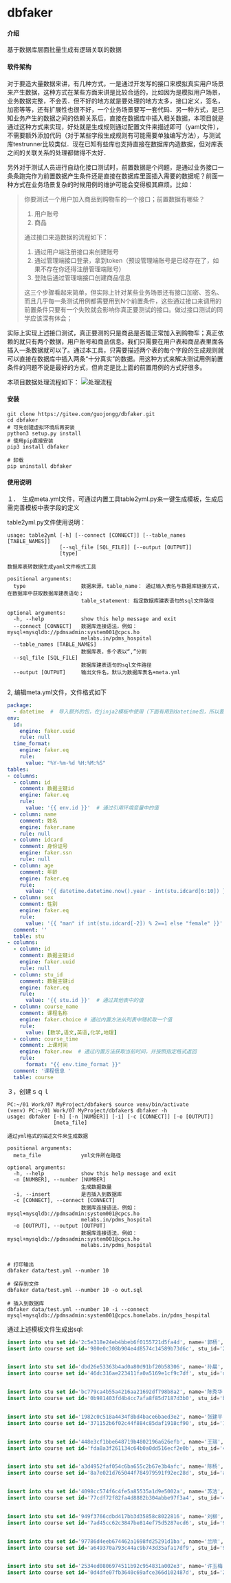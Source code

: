 # dbfaker

#### 介绍
基于数据库层面批量生成有逻辑关联的数据

#### 软件架构
对于要造大量数据来讲，有几种方式，一是通过开发写的接口来模拟真实用户场景来产生数据，这种方式在某些方面来讲是比较合适的，比如因为是模拟用户场景，业务数据完整，不会丢．但不好的地方就是要处理的地方太多，接口定义，签名，加密等等，还有扩展性也很不好，一个业务场景要写一套代码．另一种方式，是已知业务产生的数据之间的依赖关系后，直接在数据库中插入相关数据，本项目就是通过这种方式来实现，好处就是生成规则通过配置文件来描述即可（yaml文件），不需要额外添加代码（对于某些字段生成规则有可能需要单独编写方法），与测试库testrunner比较类似．现在已知有些库也支持直接在数据库内造数据，但对库表之间的关联关系的处理都做得不太好．

另外对于测试人员进行自动化接口测试时，前置数据是个问题，是通过业务接口一条条跑完作为前置数据产生条件还是直接在数据库里面插入需要的数据呢？前面一种方式在业务场景复杂的时候用例的维护可能会变得极其麻烦。比如：
> 你要测试一个用户加入商品到购物车的一个接口；前置数据有哪些？
>1. 用户账号
>2. 商品
>
>通过接口来造数据的流程如下：
>1. 通过用户端注册接口来创建账号
>2. 通过管理端接口登录，拿到token（预设管理端账号是已经存在了，如果不存在你还得注册管理端账号）
>3. 登陆后通过管理端接口创建商品信息
>
>这三个步骤看起来简单，但实际上针对某些业务场景还有接口加密、签名、而且几乎每一条测试用例都需要用到N个前置条件，这些通过接口来调用的前置条件只要有一个失败就会影响你真正要测试的接口。做过接口测试的同学应该深有体会；
>
实际上实现上述接口测试，真正要测的只是商品是否能正常加入到购物车；真正依赖的就只有两个数据，用户账号和商品信息。我们只需要在用户表和商品表里面各插入一条数据就可以了。通过本工具，只需要描述两个表的每个字段的生成规则就可以直接在数据库中插入两条“十分真实”的数据。用这种方式来解决测试用例前置条件的问题不说是最好的方式，但肯定是比上面的前置用例的方式好很多。

本项目数据处理流程如下：
![处理流程](https://images.gitee.com/uploads/images/2020/0915/183724_40e0141c_1021400.png "屏幕截图.png")

#### 安装
```shell script
git clone https://gitee.com/guojongg/dbfaker.git
cd dbfaker
# 可先创建虚拟环境后再安装
python3 setup.py install
# 使用pip直接安装
pip3 install dbfaker

# 卸载
pip uninstall dbfaker

```

#### 使用说明

１．　生成meta.yml文件，可通过内置工具table2yml.py来一键生成模板，生成后需完善模板中表字段的定义
    
table2yml.py文件使用说明：
```shell
usage: table2yml [-h] [--connect [CONNECT]] [--table_names [TABLE_NAMES]]
                 [--sql_file [SQL_FILE]] [--output [OUTPUT]]
                 [type]

数据库表转数据生成yaml文件格式工具

positional arguments:
  type                  数据来源，table_name： 通过输入表名与数据库链接方式，在数据库中获取数据库建表语句；
                        table_statement: 指定数据库建表语句的sql文件路径

optional arguments:
  -h, --help            show this help message and exit
  --connect [CONNECT]   数据库连接语法，例如：mysql+mysqldb://pdmsadmin:system001@cpcs.ho
                        melabs.in/pdms_hospital
  --table_names [TABLE_NAMES]
                        数据库表，多个表以“,”分割
  --sql_file [SQL_FILE]
                        数据库建表语句的sql文件路径
  --output [OUTPUT]     输出文件名，默认为数据库表名+meta.yml


```
2, 编辑meta.yml文件，文件格式如下
```yaml
package:
  - datetime  #　导入额外的包，在jinja2模板中使用（下面有用到datetime包，所以要先导入）
env:
  id:
    engine: faker.uuid
    rule: null
  time_format:
    engine: faker.eq
    rule:
      value: "%Y-%m-%d %H:%M:%S"
tables:
- columns:
  - column: id
    comment: 数据主键id
    engine: faker.eq
    rule:
      value: '{{ env.id }}'  # 通过引用环境变量中的值
  - column: name
    comment: 姓名
    engine: faker.name
    rule: null
  - column: idcard
    comment: 身份证号
    engine: faker.ssn
    rule: null
  - column: age
    comment: 年龄
    engine: faker.eq
    rule:
      value: '{{ datetime.datetime.now().year - int(stu.idcard[6:10]) }}'  #　通过jinja２模板直接计算
  - column: sex
    comment: 性别
    engine: faker.eq
    rule:
      value: '{{ "man" if int(stu.idcard[-2]) % 2==1 else "female" }}'  #　通过jinja２模板直接计算
  comment: ''
  table: stu
- columns:
  - column: id
    comment: 数据主键id
    engine: faker.uuid
    rule: null
  - column: stu_id
    comment: 数据主键id
    engine: faker.eq
    rule:
      value: '{{ stu.id }}'  # 通过其他表中的值
  - column: course_name
    comment: 课程名称
    engine: faker.choice # 通过内置方法从列表中随机取一个值
    rule:
      value: [数学,语文,英语,化学,地理]
  - column: course_time
    comment: 上课时间
    engine: faker.now  # 通过内置方法获取当前时间，并按照指定格式返回
    rule:
      format: "{{ env.time_format }}"
  comment: '课程信息 '
  table: course

```
３，创建ｓｑｌ
```shell
PC:~/01 Work/07 MyProject/dbfaker$ source venv/bin/activate
(venv) PC:~/01 Work/07 MyProject/dbfaker$ dbfaker -h
usage: dbfaker [-h] [-n [NUMBER]] [-i] [-c [CONNECT]] [-o [OUTPUT]]
               [meta_file]

通过yml格式的描述文件来生成数据

positional arguments:
  meta_file             yml文件所在路径

optional arguments:
  -h, --help            show this help message and exit
  -n [NUMBER], --number [NUMBER]
                        生成数据数量
  -i, --insert          是否插入到数据库
  -c [CONNECT], --connect [CONNECT]
                        数据库连接语法，例如：mysql+mysqldb://pdmsadmin:system001@cpcs.ho
                        melabs.in/pdms_hospital
  -o [OUTPUT], --output [OUTPUT]
                        数据库连接语法，例如：mysql+mysqldb://pdmsadmin:system001@cpcs.ho
                        melabs.in/pdms_hospital


# 打印输出
dbfaker data/test.yml --number 10

# 保存到文件
dbfaker data/test.yml --number 10 -o out.sql

# 插入到数据库
dbfaker data/test.yml --number 10 -i --connect mysql+mysqldb://pdmsadmin:system001@cpcs.homelabs.in/pdms_hospital
```

通过上述模板文件生成出sql:
```sql
insert into stu set id='2c5e318e24eb4bbeb6f0155721d5fa4d', name='郭杨', idcard='450329193605314982', age='84', sex='female';
insert into course set id='980e0c308b904e4d8574c14589b73d6c', stu_id='2c5e318e24eb4bbeb6f0155721d5fa4d', course_name='化学', course_time='2020-09-15 19:26:21';


insert into stu set id='dbd26e53363b4ad0a80d91bf20b58306', name='孙晨', idcard='441500198604185699', age='34', sex='man';
insert into course set id='46dc316ae223411fa0a5169e1cf9c7df', stu_id='dbd26e53363b4ad0a80d91bf20b58306', course_name='语文', course_time='2020-09-15 19:26:21';


insert into stu set id='bc779ca4b55a4216aa21692df798b8a2', name='陈秀华', idcard='321084195409070529', age='66', sex='female';
insert into course set id='0b981403fd4b4cc7afa8f85d7187d3b0', stu_id='bc779ca4b55a4216aa21692df798b8a2', course_name='语文', course_time='2020-09-15 19:26:21';


insert into stu set id='1982c0c518a4434f8bd4bace6baed3e2', name='张建平', idcard='341721194502236759', age='75', sex='man';
insert into course set id='371152b6f02c44f884c85daf1918cf90', stu_id='1982c0c518a4434f8bd4bace6baed3e2', course_name='语文', course_time='2020-09-15 19:26:22';


insert into stu set id='448e3cf1bbe648719b4802196a626efb', name='王瑞', idcard='360281193801017318', age='82', sex='man';
insert into course set id='fda8a3f261134c64b0a0dd516ecf2e0b', stu_id='448e3cf1bbe648719b4802196a626efb', course_name='数学', course_time='2020-09-15 19:26:27';


insert into stu set id='a3d4952faf054c6ba655c2b67e3b4afc', name='陈杨', idcard='640122198510102904', age='35', sex='female';
insert into course set id='8a7e021d765044f784979591f92ec28d', stu_id='a3d4952faf054c6ba655c2b67e3b4afc', course_name='化学', course_time='2020-09-15 19:26:27';


insert into stu set id='4098cc574f6c4fe5a85535a1d9e5002a', name='苏洁', idcard='341225199306268404', age='27', sex='female';
insert into course set id='77cdf72f82fa4d8882b304abbe97f3a4', stu_id='4098cc574f6c4fe5a85535a1d9e5002a', course_name='数学', course_time='2020-09-15 19:26:27';


insert into stu set id='949f3766cdbd417bb3d35858c8022816', name='刘柳', idcard='542133194402097393', age='76', sex='man';
insert into course set id='7ad45cc62c3847be814ef75d5287ecd6', stu_id='949f3766cdbd417bb3d35858c8022816', course_name='地理', course_time='2020-09-15 19:26:27';


insert into stu set id='97786d4eeb674462a1698fd25291d1ba', name='兰欣', idcard='330802194509029887', age='75', sex='female';
insert into course set id='a649370a793c44ac9b743d35afa17df9', stu_id='97786d4eeb674462a1698fd25291d1ba', course_name='数学', course_time='2020-09-15 19:26:27';


insert into stu set id='2534ed0806974511b92c954831a002e3', name='许玉梅', idcard='350401197207148812', age='48', sex='man';
insert into course set id='0d4dfe07fb3640c69afce366d102487d', stu_id='2534ed0806974511b92c954831a002e3', course_name='语文', course_time='2020-09-15 19:26:27';
```

